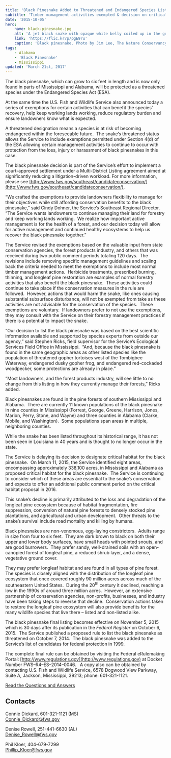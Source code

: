 ```yaml
---
title: 'Black Pinesnake Added to Threatened and Endangered Species List'
subtitle: 'Timber management activities exempted & decision on critical habitat delayed to 2016'
date: '2015-10-05'
hero:
    name: black-pinesnake.jpg
    alt: 'A jet black snake with opaque white belly coiled up in the grass.'
    link: 'https://flic.kr/p/pgE9ru'
    caption: 'Black pinesnake. Photo by Jim Lee, The Nature Conservancy.'
tags:
    - Alabama
    - 'Black Pinesnake'
    - Mississippi
updated: 'March 21st, 2017'
---
```


The black pinesnake, which can grow to six feet in length and is now only found in parts of Mississippi and Alabama, will be protected as a threatened species under the Endangered Species Act (ESA).

At the same time the U.S. Fish and Wildlife Service also announced today a series of exemptions for certain activities that can benefit the species’ recovery, help keep working lands working, reduce regulatory burden and ensure landowners know what is expected.

A threatened designation means a species is at risk of becoming endangered within the foreseeable future.  The snake’s threatened status allows the Service to include exemptions permitted under Section 4(d) of the ESA allowing certain management activities to continue to occur with protection from the loss, injury or harassment of black pinesnakes in this case.  

The black pinesnake decision is part of the Service’s effort to implement a court-approved settlement under a Multi-District Listing agreement aimed at significantly reducing a litigation-driven workload. For more information, please see [http://www.fws.gov/southeast/candidateconservation/](http://www.fws.gov/southeast/candidateconservation/).

“We crafted the exemptions to provide landowners flexibility to manage for their objectives while still affording conservation benefits to the black pinesnake,” said Cindy Dohner, the Service’s Southeast Regional Director.  “The Service wants landowners to continue managing their land for forestry and keep working lands working.  We realize how important active management is for the health of a forest, and our decision today will allow for active management and continued healthy ecosystems to help us recover the black pinesnake together.”  

The Service revised the exemptions based on the valuable input from state conservation agencies, the forest products industry, and others that was received during two public comment periods totaling 120 days.  The revisions include removing specific management guidelines and scaling back the criteria needed to meet the exemptions to include most normal timber management actions.  Herbicide treatments, prescribed burning, thinning, and longleaf pine restoration are examples of normal forestry activities that also benefit the black pinesnake.  These activities could continue to take place if the conservation measures in the rule are followed.  However, actions that would harm the snake, like ones causing substantial subsurface disturbance, will not be exempted from take as these activities are not advisable for the conservation of the species.  These exemptions are voluntary.  If landowners prefer to not use the exemptions, they may consult with the Service on their forestry management practices if there is a potential to impact the snake.

“Our decision to list the black pinesnake was based on the best scientific information available and supported by species experts from outside our agency,” said Stephen Ricks, field supervisor for the Service’s Ecological Services Field Office in Mississippi.  “And, because the black pinesnake is found in the same geographic areas as other listed species like the population of threatened gopher tortoises west of the Tombigbee Waterway, endangered dusky gopher frog, and endangered red-cockaded woodpecker, some protections are already in place.”

“Most landowners, and the forest products industry, will see little to no change from this listing in how they currently manage their forests,” Ricks added.

Black pinesnakes are found in the pine forests of southern Mississippi and Alabama.  There are currently 11 known populations of the black pinesnake in nine counties in Mississippi (Forrest, George, Greene, Harrison, Jones, Marion, Perry, Stone, and Wayne) and three counties in Alabama (Clarke, Mobile, and Washington).  Some populations span areas in multiple, neighboring counties. 

While the snake has been listed throughout its historical range, it has not been seen in Louisiana in 40 years and is thought to no longer occur in the state.

The Service is delaying its decision to designate critical habitat for the black pinesnake.  On March 11, 2015, the Service identified eight areas, encompassing approximately 338,100 acres, in Mississippi and Alabama as proposed critical habitat for the black pinesnake.  The Service is continuing to consider which of these areas are essential to the snake’s conservation and expects to offer an additional public comment period on the critical habitat proposal in 2016.

This snake’s decline is primarily attributed to the loss and degradation of the longleaf pine ecosystem because of habitat fragmentation, fire suppression, conversion of natural pine forests to densely stocked pine plantations, and agricultural and urban development.  Other threats to the snake’s survival include road mortality and killing by humans.

Black pinesnakes are non-venomous, egg-laying constrictors.  Adults range in size from four to six feet.  They are dark brown to black on both their upper and lower body surfaces, have small heads with pointed snouts, and are good burrowers.  They prefer sandy, well-drained soils with an open-canopied forest of longleaf pine, a reduced shrub layer, and a dense, vegetative ground cover. 

They may prefer longleaf habitat and are found in all types of pine forest.  The species is closely aligned with the distribution of the longleaf pine ecosystem that once covered roughly 90 million acres across much of the southeastern United States.  During the 20<sup>th</sup> century it declined, reaching a low in the 1990s of around three million acres.  However, an extensive partnership of conservation agencies, non-profits, businesses, and industry have been taking steps to reverse that decline.  Conservation actions taken to restore the longleaf pine ecosystem will also provide benefits for the many wildlife species that live there – listed and non-listed alike.

The black pinesnake final listing becomes effective on November 5, 2015 which is 30 days after its publication in the _Federal Register_ on October 6, 2015.  The Service published a proposed rule to list the black pinesnake as threatened on October 7, 2014.  The black pinesnake was added to the Service’s list of candidates for federal protection in 1999.  

The complete final rule can be obtained by visiting the Federal eRulemaking Portal: [http://www.regulations.gov](http://www.regulations.gov) at Docket Number FWS–R4–ES–2014–0046.   A copy also can be obtained by contacting U.S. Fish and Wildlife Service, 6578 Dogwood View Parkway, Suite A, Jackson, Mississippi, 39213; phone: 601-321-1121. 

[Read the Questions and Answers](/pdf/black-pinesnake-final-listing-faq.pdf)

## Contacts

Connie Dickard, 601-321-1121 (MS)  
[Connie_Dickard@fws.gov](mailto:Connie_Dickard@fws.gov)

Denise Rowell, 251-441-6630 (AL)   
[Denise_Rowell@fws.gov](mailto:Denise_Rowell@fws.gov)

Phil Kloer, 404-679-7299  
[Phillip_Kloer@fws.gov](mailto:Phillip_Kloer@fws.gov)
